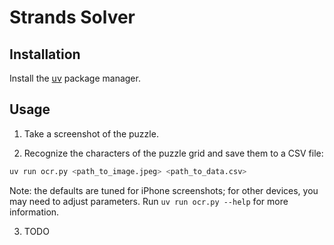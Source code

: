 # Strands Solver

## Installation

Install the [uv](https://docs.astral.sh/uv/) package manager.

## Usage

1. Take a screenshot of the puzzle.

2. Recognize the characters of the puzzle grid and save them to a CSV file:

```bash
uv run ocr.py <path_to_image.jpeg> <path_to_data.csv>
```

Note: the defaults are tuned for iPhone screenshots; for other devices, you may need to adjust parameters. Run `uv run ocr.py --help` for more information.

3. TODO
